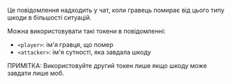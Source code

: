 Це повідомлення надходить у чат, коли гравець помирає від цього типу шкоди в більшості ситуацій.

Можна використовувати такі токени в повідомленні:

- `<player>`: ім'я гравця, що помер
- `<attacker>`: ім'я сутності, яка завдала шкоду

ПРИМІТКА: Використовуйте другий токен лише якщо шкоду може завдати лише моб.